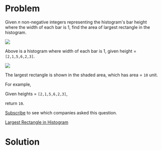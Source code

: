 
# Problem

Given _n_ non-negative integers representing the histogram's bar height where
the width of each bar is 1, find the area of largest rectangle in the
histogram.

![](https://leetcode.com/static/images/problemset/histogram.png)

Above is a histogram where width of each bar is 1, given height =
`[2,1,5,6,2,3]`.

![](https://leetcode.com/static/images/problemset/histogram_area.png)

The largest rectangle is shown in the shaded area, which has area = `10` unit.

For example,

Given heights = `[2,1,5,6,2,3]`,

return `10`.

[Subscribe](/subscribe/) to see which companies asked this question.



[Largest Rectangle in Histogram](https://leetcode.com/problems/largest-rectangle-in-histogram)

# Solution



